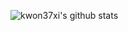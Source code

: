 ![kwon37xi's github stats](https://github-readme-stats.vercel.app/api?username=kwon37xi&show_icons=true&theme=cobalt)
